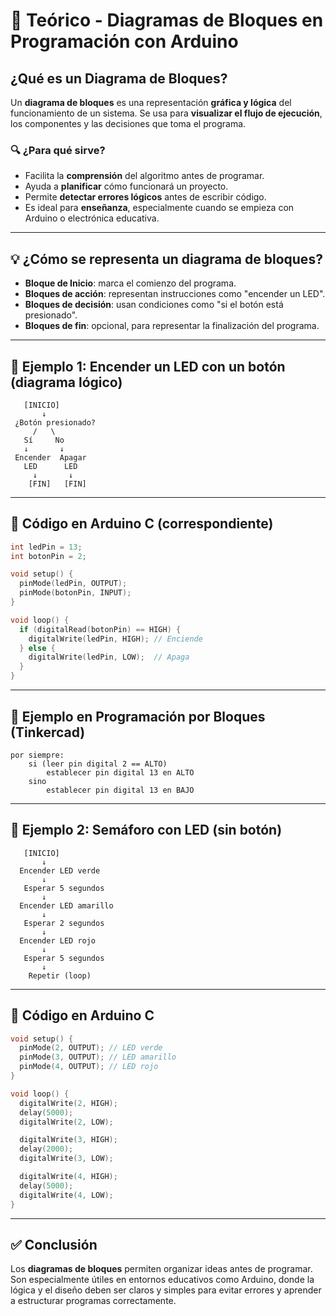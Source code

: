 # 📘 Teórico - Diagramas de Bloques en Programación con Arduino

## ¿Qué es un Diagrama de Bloques?

Un **diagrama de bloques** es una representación **gráfica y lógica** del funcionamiento de un sistema. Se usa para **visualizar el flujo de ejecución**, los componentes y las decisiones que toma el programa.

### 🔍 ¿Para qué sirve?

- Facilita la **comprensión** del algoritmo antes de programar.
- Ayuda a **planificar** cómo funcionará un proyecto.
- Permite **detectar errores lógicos** antes de escribir código.
- Es ideal para **enseñanza**, especialmente cuando se empieza con Arduino o electrónica educativa.

---

## 💡 ¿Cómo se representa un diagrama de bloques?

- **Bloque de Inicio**: marca el comienzo del programa.
- **Bloques de acción**: representan instrucciones como "encender un LED".
- **Bloques de decisión**: usan condiciones como "si el botón está presionado".
- **Bloques de fin**: opcional, para representar la finalización del programa.

---

## 📌 Ejemplo 1: Encender un LED con un botón (diagrama lógico)

```plaintext
   [INICIO]
       ↓
 ¿Botón presionado?
     /   \
   Sí     No
   ↓       ↓
 Encender  Apagar
   LED      LED
     ↓       ↓
    [FIN]   [FIN]
```

---

## 🔧 Código en Arduino C (correspondiente)

```cpp
int ledPin = 13;
int botonPin = 2;

void setup() {
  pinMode(ledPin, OUTPUT);
  pinMode(botonPin, INPUT);
}

void loop() {
  if (digitalRead(botonPin) == HIGH) {
    digitalWrite(ledPin, HIGH); // Enciende
  } else {
    digitalWrite(ledPin, LOW);  // Apaga
  }
}
```

---

## 🔲 Ejemplo en Programación por Bloques (Tinkercad)

```text
por siempre:
    si (leer pin digital 2 == ALTO)
        establecer pin digital 13 en ALTO
    sino
        establecer pin digital 13 en BAJO
```

---

## 📌 Ejemplo 2: Semáforo con LED (sin botón)

```plaintext
   [INICIO]
       ↓
  Encender LED verde
       ↓
   Esperar 5 segundos
       ↓
  Encender LED amarillo
       ↓
   Esperar 2 segundos
       ↓
  Encender LED rojo
       ↓
   Esperar 5 segundos
       ↓
    Repetir (loop)
```

---

## 🔧 Código en Arduino C

```cpp
void setup() {
  pinMode(2, OUTPUT); // LED verde
  pinMode(3, OUTPUT); // LED amarillo
  pinMode(4, OUTPUT); // LED rojo
}

void loop() {
  digitalWrite(2, HIGH);
  delay(5000);
  digitalWrite(2, LOW);

  digitalWrite(3, HIGH);
  delay(2000);
  digitalWrite(3, LOW);

  digitalWrite(4, HIGH);
  delay(5000);
  digitalWrite(4, LOW);
}
```

---

## ✅ Conclusión

Los **diagramas de bloques** permiten organizar ideas antes de programar. Son especialmente útiles en entornos educativos como Arduino, donde la lógica y el diseño deben ser claros y simples para evitar errores y aprender a estructurar programas correctamente.
